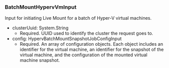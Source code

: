### BatchMountHypervVmInput
Input for initiating Live Mount for a batch of Hyper-V virtual machines.

- clusterUuid: System.String
  - Required. UUID used to identify the cluster the request goes to.
- config: HypervBatchMountSnapshotJobConfigInput
  - Required. An array of configuration objects. Each object includes an identifier for the virtual machine, an identifier for the snapshot of the virtual machine, and the configuration of the mounted virtual machine snapshot.
